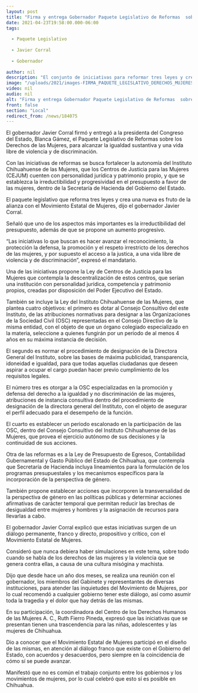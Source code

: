 ```yaml
---
layout: post
title: "Firma y entrega Gobernador Paquete Legislativo de Reformas  sobre los Derechos de las Mujeres"
date: 2021-04-23T19:58:00.000-06:00
tags:
  
  - Paquete Legislativo
  
  - Javier Corral
  
  - Gobernador
  
author: nil
description: "El conjunto de iniciativas para reformar tres leyes y crear una nueva, busca alcanzar la igualdad sustantiva y una vida libre de violencia y de discriminación en Chihuahua; se propone la irreductibilidad y el crecimiento progresivo en los presupuestos para atender estos temas fundamentales"
image: "/uploads/2021/images-FIRMA_PAQUETE_LEGISLATIVO_DERECHOS_MUJERES_2021_(6).JPG"
video: nil
audio: nil
alt: "Firma y entrega Gobernador Paquete Legislativo de Reformas  sobre los Derechos de las Mujeres"
front: false
section: "Local"
redirect_from: /news/184075
---
```


El gobernador Javier Corral firmó y entregó a la presidenta del Congreso del Estado, Blanca Gámez, el Paquete Legislativo de Reformas sobre los Derechos de las Mujeres, para alcanzar la igualdad sustantiva y una vida libre de violencia y de discriminación.

 

Con las iniciativas de reformas se busca fortalecer la autonomía del Instituto Chihuahuense de las Mujeres, que los Centros de Justicia para las Mujeres (CEJUM) cuenten con personalidad jurídica y patrimonio propio, y que se establezca la irreductibilidad y progresividad en el presupuesto a favor de las mujeres, dentro de la Secretaría de Hacienda del Gobierno del Estado.

 

El paquete legislativo que reforma tres leyes y crea una nueva es fruto de la alianza con el Movimiento Estatal de Mujeres, dijo el gobernador Javier Corral.

 

Señaló que uno de los aspectos más importantes es la irreductibilidad del presupuesto, además de que se propone un aumento progresivo.

 

“Las iniciativas lo que buscan es hacer avanzar el reconocimiento, la protección la defensa, la promoción y el respeto irrestricto de los derechos de las mujeres, y por supuesto el acceso a la justica, a una vida libre de violencia y de discriminación”, expresó el mandatario.

 

Una de las iniciativas propone la Ley de Centros de Justicia para las Mujeres que contempla la descentralización de estos centros, que serían una institución con personalidad jurídica, competencia y patrimonio propios, creadas por disposición del Poder Ejecutivo del Estado.

 

También se incluye la Ley del Instituto Chihuahuense de las Mujeres, que plantea cuatro objetivos: el primero es dotar al Consejo Consultivo del este Instituto, de las atribuciones normativas para designar a las Organizaciones de la Sociedad Civil (OSC) representadas en el Consejo Directivo de la misma entidad, con el objeto de que un órgano colegiado especializado en la materia, seleccione a quienes fungirán por un periodo de al menos 4 años en su máxima instancia de decisión.

 

El segundo es normar el procedimiento de designación de la Directora General del Instituto, sobre las bases de máxima publicidad, transparencia, idoneidad e igualdad, para que todas aquellas ciudadanas que deseen aspirar a ocupar el cargo puedan hacer previo cumplimiento de los requisitos legales.

 

El número tres es otorgar a la OSC especializadas en la promoción y defensa del derecho a la igualdad y no discriminación de las mujeres, atribuciones de instancia consultiva dentro del procedimiento de designación de la directora general del Instituto, con el objeto de asegurar el perfil adecuado para el desempeño de la función.

 

El cuarto es establecer un periodo escalonado en la participación de las OSC, dentro del Consejo Consultivo del Instituto Chihuahuense de las Mujeres, que provea el ejercicio autónomo de sus decisiones y la continuidad de sus acciones.

 

Otra de las reformas es a la Ley de Presupuesto de Egresos, Contabilidad Gubernamental y Gasto Público del Estado de Chihuahua, que contempla que Secretaría de Hacienda incluya lineamientos para la formulación de los programas presupuestales y los mecanismos específicos para la incorporación de  la perspectiva de género.

 

También propone establecer acciones que incorporen la transversalidad de la perspectiva de género en las políticas públicas y determinar acciones afirmativas de carácter temporal que permitan reducir las brechas de desigualdad entre mujeres y hombres y la asignación de recursos para llevarlas a cabo.

 

El gobernador Javier Corral explicó que estas iniciativas surgen de un diálogo permanente, franco y directo, propositivo y crítico, con el Movimiento Estatal de Mujeres.

 

Consideró que nunca debiera haber simulaciones en este tema, sobre todo cuando se habla de los derechos de las mujeres y la violencia que se genera contra ellas, a causa de una cultura misógina y machista.

 

Dijo que desde hace un año dos meses, se realiza una reunión con el gobernador, los miembros del Gabinete y representantes de diversas instituciones, para atender las inquietudes del Movimiento de Mujeres, por lo cual recomendó a cualquier gobierno tener este diálogo, así como asumir toda la tragedia y el dolor que hay detrás de las mismas.

 

En su participación, la coordinadora del Centro de los Derechos Humanos de las Mujeres A. C., Ruth Fierro Pineda, expresó que las iniciativas que se presentan tienen una trascendencia para las niñas, adolescentes y las mujeres de Chihuahua.

 

Dio a conocer que el Movimiento Estatal de Mujeres participó en el diseño de las mismas, en atención al diálogo franco que existe con el Gobierno del Estado, con acuerdos y desacuerdos, pero siempre en la coincidencia de cómo sí se puede avanzar.

 

Manifestó que no es común el trabajo conjunto entre los gobiernos y los movimientos de mujeres, por lo cual celebró que esto sí es posible en Chihuahua.